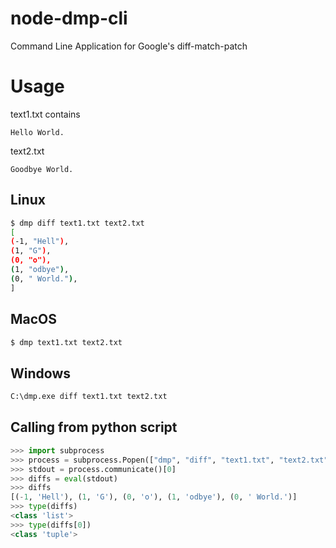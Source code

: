 # node-dmp-cli
Command Line Application for Google's diff-match-patch

# Usage
text1.txt contains
```
Hello World.
```
text2.txt
```
Goodbye World.
```
## Linux
```bash
$ dmp diff text1.txt text2.txt
[
(-1, "Hell"),
(1, "G"),
(0, "o"),
(1, "odbye"),
(0, " World."),
]
```
## MacOS
```bash
$ dmp text1.txt text2.txt
```

## Windows
```bash
C:\dmp.exe diff text1.txt text2.txt
```

## Calling from python script

```python
>>> import subprocess
>>> process = subprocess.Popen(["dmp", "diff", "text1.txt", "text2.txt"], stdout=subprocess.PIPE)
>>> stdout = process.communicate()[0]
>>> diffs = eval(stdout)
>>> diffs
[(-1, 'Hell'), (1, 'G'), (0, 'o'), (1, 'odbye'), (0, ' World.')]
>>> type(diffs)
<class 'list'>
>>> type(diffs[0])
<class 'tuple'>
```


